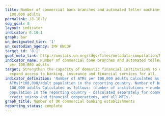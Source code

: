 ```yaml
---
title: Number of commercial bank branches and automated teller machines (ATMs) per
  100,000 adults
permalink: /8-10-1/
sdg_goal: 8
layout: indicator
indicator: 8.10.1
graph: bar
un_designated_tier: '1'
un_custodian_agency: IMF UNCDF
target_id: '8.1'
goal_meta_link: http://unstats.un.org/sdgs/files/metadata-compilation/Metadata-Goal-8.pdf
indicator_name: Number of commercial bank branches and automated teller machines (ATMs)
  per 100,000 adults
target: Strengthen the capacity of domestic financial institutions to encourage and
  expand access to banking, insurance and financial services for all.
indicator_definition: 'Number of ATMs per 100,000 adults Calculated as: (number of
  ATMs)*100,000/adult population in the reporting country. Number of branches per
  100,000 adults Calculated as follows: (number of institutions + number of branches)*100,000/adult
  population in the reporting country - calculated separately for commercial banks,
  credit unions and financial cooperatives, and all MFIs.'
graph_title: Number of UK commercial banking establishments
reporting_status: complete
---
```

